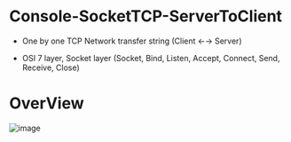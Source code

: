# Console-SocketTCP-ServerToClient

  *  One by one TCP Network transfer string  (Client ←→ Server)

  *  OSI 7 layer, Socket layer (Socket, Bind, Listen, Accept, Connect, Send, Receive, Close) 

# OverView

![image](https://raw.githubusercontent.com/Wei-Tsung-Lin/CsharpforSocket/main/demo.jpg)
